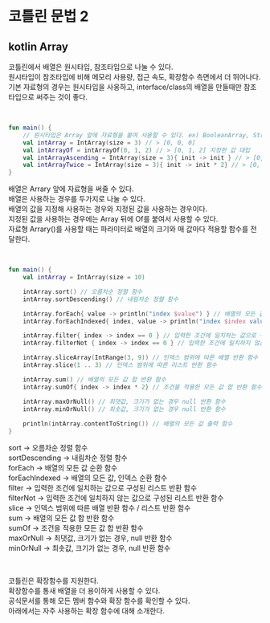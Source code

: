 # 코틀린 문법 2

## kotlin Array

코틀린에서 배열은 원시타입, 참조타입으로 나눌 수 있다.    
원시타입이 참조타입에 비해 메모리 사용량, 접근 속도, 확장함수 측면에서 더 뛰어나다.     
기본 자료형의 경우는 원시타입을 사옹하고, interface/class의 배열을 만들때만 참조타입으로 써주는 것이 좋다.    

<br>

```kotlin
fun main() {
    // 원시타입은 Array 앞에 자료형을 붙여 사용할 수 있다. ex) BooleanArray, StringArray, ByteArray
    val intArray = IntArray(size = 3) // > [0, 0, 0] 
    val intArrayOf = intArrayOf(0, 1, 2) // > [0, 1, 2] 지정한 값 대입
    val intArrayAscending = IntArray(size = 3){ init -> init } // > [0, 1, 2]  
    val intArrayTwice = IntArray(size = 3){ init -> init * 2} // > [0, 2, 4]
}
```

배열은 Arrary 앞에 자료형을 써줄 수 있다.       
배열은 사용하는 경우를 두가지로 나눌 수 있다.   
배열의 값을 지정해 사용하는 경우와 지정된 값을 사용하는 경우이다.   
지정된 값을 사용하는 경우에는 Array 뒤에 Of를 붙여서 사용할 수 있다.   
자료형 Arrary()를 사용할 때는 파라미터로 배열의 크기와 매 값마다 적용할 함수를 전달한다.   

<br>

```kotlin
fun main() {
    val intArray = IntArray(size = 10)

    intArray.sort() // 오름차순 정렬 함수 
    intArray.sortDescending() // 내림차순 정렬 함수 

    intArray.forEach{ value -> println("index $value") } // 배열의 모든 값 순환 함수 
    intArray.forEachIndexed{ index, value -> println("index $index value $value") } // 배열의 모든 값, 인덱스 순환 함수

    intArray.filter{ index -> index == 0 } // 입력한 조건에 일치하는 값으로 구성된 리스트 반환 함수 
    intArray.filterNot { index -> index == 0 } // 입력한 조건에 일치하지 않는 값으로 구성된 리스트 반환 함수 

    intArray.sliceArray(IntRange(3, 9)) // 인덱스 범위에 따른 배열 반환 함수 
    intArray.slice(1 .. 3) // 인덱스 범위에 따른 리스트 반환 함수 

    intArray.sum() // 배열의 모든 값 합 반환 함수 
    intArray.sumOf{ index -> index * 2} // 조건을 적용한 모든 값 합 반환 함수 

    intArray.maxOrNull() // 최댓값, 크기가 없는 경우 null 반환 함수 
    intArray.minOrNull() // 최솟값, 크기가 없는 경우 null 반환 함수
    
    println(intArray.contentToString()) // 배열의 모든 값 출력 함수
}
```

sort -> 오름차순 정렬 함수   
sortDescending -> 내림차순 정렬 함수   
forEach -> 배열의 모든 값 순환 함수   
forEachIndexed -> 배열의 모든 값, 인덱스 순환 함수   
filter -> 입력한 조건에 일치하는 값으로 구성된 리스트 반환 함수   
filterNot -> 입력한 조건에 일치하지 않는 값으로 구성된 리스트 반환 함수   
slice -> 인덱스 범위에 따른 배열 반환 함수 / 리스트 반환 함수   
sum -> 배열의 모든 값 합 반환 함수   
sumOf -> 조건을 적용한 모든 값 합 반환 함수   
maxOrNull -> 최댓값, 크기가 없는 경우, null 반환 함수   
minOrNull -> 최솟값, 크기가 없는 경우, null 반환 함수

<br>

코틀린은 확장함수를 지원한다.    
확장함수를 통새 배열을 더 용이하게 사용할 수 있다.  
공식문서를 통해 모든 멤버 함수와 확장 함수를 확인할 수 있다.   
아래에서는 자주 사용하는 확장 함수에 대해 소개한다.